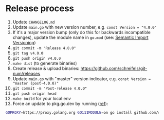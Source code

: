 # Release process

1. Update `CHANGELOG.md`
2. Update `main.go` with new version number, e.g. `const Version = "4.0.0"`
3. If it's a major version bump (only do this for backwards incompatible changes), update the module name in `go.mod` (see: [Semantic Import Versioning](https://github.com/golang/go/wiki/Modules#semantic-import-versioning))
4. `git commit -m "Release 4.0.0"`
5. `git tag v4.0.0`
6. `git push origin v4.0.0`
7. `make dist` (to generate binaries)
8. Create release & upload binaries: https://github.com/schreifels/git-num/releases
9. Update `main.go` with "master" version indicator, e.g. `const Version = "master (post-4.0.0)"`
10. `git commit -m "Post-release 4.0.0"`
11. `git push origin head`
12. `make build` for your local env
13. Force an update to pkg.go.dev by running ([ref](https://pkg.go.dev/about#adding-a-package)):

```bash
GOPROXY=https://proxy.golang.org GO111MODULE=on go install github.com/schreifels/git-num/v4@v4.0.0
```
